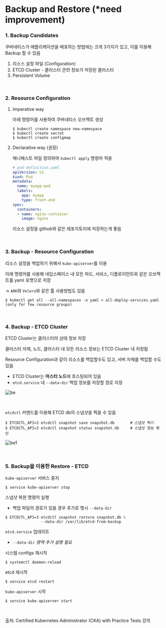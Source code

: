 # Backup and Restore (*need improvement)

### 1. Backup Candidates

쿠버네티스가 애플리케이션을 배포하는 방법에는 크게 3가지가 있고, 이를 이용해 Backup 할 수 있음

1. 리소스 설정 파일 (Configuration)
2. ETCD Cluster - 클러스터 관련 정보가 저장된 클러스터
3. Persistent Volume 

<br>

### 2. Resource Configuration

1. Imperative way

   아래 명령어를 사용하여 쿠버네티스 오브젝트 생성

   ```
   $ kubectl create namespace new-namespace
   $ kubectl create secret
   $ kubectl create configmap
   ```

2. Declarative way (권장)

   매니페스트 파일 정의하여 `kubectl apply` 명령어 적용

   ```yaml
   # pod-definition.yaml
   apiVersion: v1
   kind: Pod
   metadata:
     name: myapp-pod
     labels:
       app: myapp
       type: front-end
   spec:
     containers:
     - name: nginx-container
       image: nginx
   ```

   리소스 설정을 github와 같은 레포지토리에 저장하는게 좋음

   <br>

### 3. Backup - Resource Configuration

리소스 설정을 백업하기 위해서 `kube-apiserver`를 이용

아래 명령어를 사용해 네임스페이스 내 모든 파드, 서비스, 디플로이먼트와 같은 오브젝트를 yaml 포맷으로 저장

-> `ARK`와 `Velero`와 같은 툴 사용방법도 있음

```
$ kubectl get all --all-namespaces -o yaml > all-deploy-services.yaml (only for few resource groups)
```

<br>

### 4. Backup - ETCD Cluster

ETCD Cluster는 클러스터의 상태 정보 저장

클러스터 자체, 노드, 클러스터 내 모든 리소스 정보는 ETCD Cluster 내 저장됨

Resource Configuration과 같이 리소스를 백업할수도 있고, 서버 자체를 백업할 수도 있음

- ETCD Cluster는 **마스터 노드**에 호스팅되어 있음
- `etcd.service` 내 `--data-dir` 백업 정보를 저장할 경로 지정

![be](https://github.com/kodekloudhub/certified-kubernetes-administrator-course/raw/master/images/be.PNG)

<br>

`etcdctl` 커맨드를 이용해 ETCD db의 스냅샷을 찍을 수 있음

```
$ ETCDCTL_API=3 etcdctl snapshot save snapshot.db		# 스냅샷 찍기
$ ETCDCTL_API=3 etcdctl snapshot status snapshot.db		# 스냅샷 정보 확인
```

![be1](https://github.com/kodekloudhub/certified-kubernetes-administrator-course/raw/master/images/be1.PNG)

<br>

### 5. Backup을 이용한 Restore - ETCD

`kube-apiserver` 서비스 중지

```
$ service kube-apiserver stop
```

스냅샷 복원 명령어 실행

- 백업 파일의 경로가 있을 경우 추가로 명시 `--data-dir`

```
$ ETCDCTL_API=3 etcdctl snapshot restore snapshot.db \
				--data-dir /var/lib/etcd-from-backup
```

`etcd.service` 업데이트

- `--data-dir` *영역 추가 설명 필요*

시스템 configs 재시작

```
$ systemctl daemon-reload
```

etcd 재시작

```
$ service etcd restart
```

`kube-apiserver` 시작

```
$ service kube-apiserver start
```



<br>

출처: Certified Kubernetes Administrator (CKA) with Practice Tests 강의

